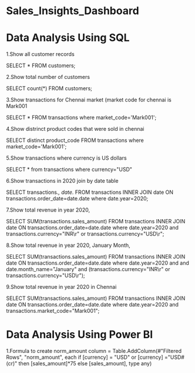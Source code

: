 # Sales_Insights_Dashboard

# Data Analysis Using SQL

1.Show all customer records

SELECT * FROM customers;

2.Show total number of customers

SELECT count(*) FROM customers;

3.Show transactions for Chennai market (market code for chennai is Mark001

SELECT * FROM transactions 
where market_code='Mark001';

4.Show distrinct product codes that were sold in chennai

SELECT distinct product_code 
FROM transactions 
where market_code='Mark001';

5.Show transactions where currency is US dollars

SELECT * 
from transactions
where currency="USD"

6.Show transactions in 2020 join by date table

SELECT transactions.*, date.* 
FROM transactions 
INNER JOIN date ON transactions.order_date=date.date 
where date.year=2020;

7.Show total revenue in year 2020,

SELECT SUM(transactions.sales_amount)
FROM transactions 
INNER JOIN date ON transactions.order_date=date.date 
where date.year=2020 and transactions.currency="INR\r" or transactions.currency="USD\r";

8.Show total revenue in year 2020, January Month,

SELECT SUM(transactions.sales_amount) 
FROM transactions
INNER JOIN date ON transactions.order_date=date.date
where date.year=2020 and and date.month_name="January" and (transactions.currency="INR\r" or transactions.currency="USD\r");

9.Show total revenue in year 2020 in Chennai

SELECT SUM(transactions.sales_amount)
FROM transactions
INNER JOIN date ON transactions.order_date=date.date 
where date.year=2020 and transactions.market_code="Mark001";

# Data Analysis Using Power BI
1.Formula to create norm_amount column
= Table.AddColumn(#"Filtered Rows", "norm_amount", each if [currency] = "USD" or [currency] ="USD#(cr)" then [sales_amount]*75 else [sales_amount], type any)
